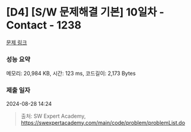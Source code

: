# [D4] [S/W 문제해결 기본] 10일차 - Contact - 1238 

[문제 링크](https://swexpertacademy.com/main/code/problem/problemDetail.do?contestProbId=AV15B1cKAKwCFAYD) 

### 성능 요약

메모리: 20,984 KB, 시간: 123 ms, 코드길이: 2,173 Bytes

### 제출 일자

2024-08-28 14:24



> 출처: SW Expert Academy, https://swexpertacademy.com/main/code/problem/problemList.do